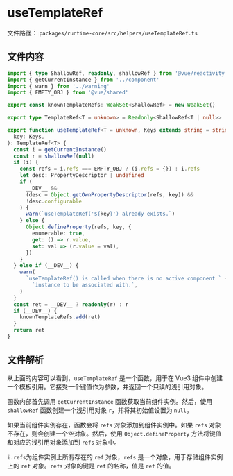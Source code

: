 # useTemplateRef

文件路径： `packages/runtime-core/src/helpers/useTemplateRef.ts`

## 文件内容

```ts
import { type ShallowRef, readonly, shallowRef } from '@vue/reactivity'
import { getCurrentInstance } from '../component'
import { warn } from '../warning'
import { EMPTY_OBJ } from '@vue/shared'

export const knownTemplateRefs: WeakSet<ShallowRef> = new WeakSet()

export type TemplateRef<T = unknown> = Readonly<ShallowRef<T | null>>

export function useTemplateRef<T = unknown, Keys extends string = string>(
  key: Keys,
): TemplateRef<T> {
  const i = getCurrentInstance()
  const r = shallowRef(null)
  if (i) {
    const refs = i.refs === EMPTY_OBJ ? (i.refs = {}) : i.refs
    let desc: PropertyDescriptor | undefined
    if (
      __DEV__ &&
      (desc = Object.getOwnPropertyDescriptor(refs, key)) &&
      !desc.configurable
    ) {
      warn(`useTemplateRef('${key}') already exists.`)
    } else {
      Object.defineProperty(refs, key, {
        enumerable: true,
        get: () => r.value,
        set: val => (r.value = val),
      })
    }
  } else if (__DEV__) {
    warn(
      `useTemplateRef() is called when there is no active component ` +
        `instance to be associated with.`,
    )
  }
  const ret = __DEV__ ? readonly(r) : r
  if (__DEV__) {
    knownTemplateRefs.add(ret)
  }
  return ret
}
```

## 文件解析

  从上面的内容可以看到，`useTemplateRef` 是一个函数，用于在 Vue3 组件中创建一个模板引用。它接受一个键值作为参数，并返回一个只读的浅引用对象。

  函数内部首先调用 `getCurrentInstance` 函数获取当前组件实例。然后，使用 `shallowRef` 函数创建一个浅引用对象 `r`，并将其初始值设置为 `null`。

  如果当前组件实例存在，函数会将 `refs` 对象添加到组件实例中。如果 `refs` 对象不存在，则会创建一个空对象。然后，使用 `Object.defineProperty` 方法将键值和对应的浅引用对象添加到 `refs` 对象中。

  `i.refs`为组件实例上所有存在的 `ref` 对象，`refs` 是一个对象，用于存储组件实例上的 `ref` 对象。`refs` 对象的键是 `ref` 的名称，值是 `ref` 的值。
